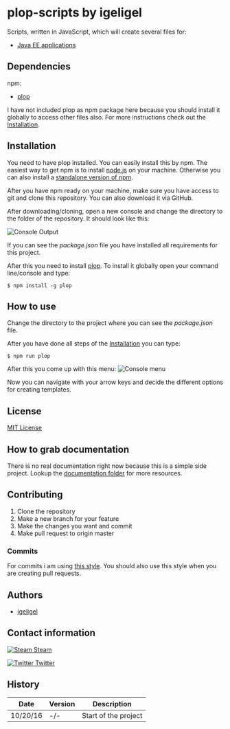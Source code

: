 # plop-scripts by igeligel

Scripts, written in JavaScript, which will create several files for:
- [Java EE applications](/templates/javaee)

## Dependencies

npm:
- [plop](https://www.npmjs.com/package/plop)

I have not included plop as npm package here because you should install it globally to access other files also. For more instructions check out the [Installation](##Installation).

## Installation

You need to have plop installed. You can easily install this by npm. The easiest way to get npm is to install [node.js](https://nodejs.org/en/download/) on your machine. Otherwise you can also install a [standalone version of npm](https://github.com/npm/npm/releases).

After you have npm ready on your machine, make sure you have access to git and clone this repository. You can also download it via GitHub.

After downloading/cloning, open a new console and change the directory to the folder of the repository. It should look like this:

![Console Output](http://i.imgur.com/md9fEbY.png "Console Output")

If you can see the *package.json* file you have installed all requirements for this project.

After this you need to install [plop](https://www.npmjs.com/package/plop). To install it globally open your command line/console and type:
```
$ npm install -g plop
```

## How to use

Change the directory to the project where you can see the *package.json* file.

After you have done all steps of the [Installation](##Installation) you can type: 
```
$ npm run plop
```

After this you come up with this menu:
![Console menu](http://i.imgur.com/cmSDSYq.png "Console menu")

Now you can navigate with your arrow keys and decide the different options for creating templates.

## License

[MIT License](LICENSE)

## How to grab documentation

There is no real documentation right now because this is a simple side project. Lookup the [documentation folder](/documentation) for more resources.

## Contributing

1. Clone the repository
2. Make a new branch for your feature
3. Make the changes you want and commit
4. Make pull request to origin master

### Commits
For commits i am using [this style](https://github.com/igeligel/contributing-template/blob/master/commits.md). You should also use this style when you are creating pull requests.

## Authors

- [igeligel](https://github.com/igeligel)

## Contact information

[![Steam](https://raw.githubusercontent.com/encharm/Font-Awesome-SVG-PNG/master/black/png/16/steam-square.png "Steam Account") Steam](http://steamcommunity.com/profiles/76561198028630048/)

[![Twitter](https://raw.githubusercontent.com/encharm/Font-Awesome-SVG-PNG/master/black/png/16/twitter.png "Twitter") Twitter](https://twitter.com/kevinpeters_)

## History

| Date          | Version       | Description          |
| ------------- | ------------- | -------------------- |
| 10/20/16      | -/-           | Start of the project |